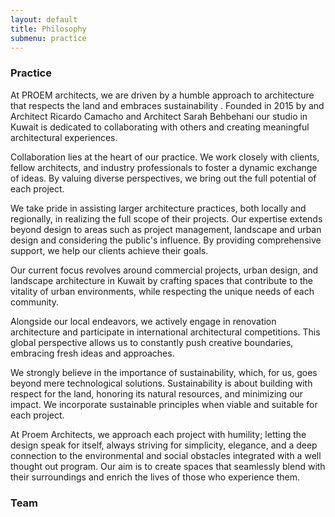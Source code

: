 ```yaml
---
layout: default
title: Philosophy
submenu: practice
---
```


### Practice 

At PROEM architects, we are driven by a humble approach to architecture that respects the land and embraces sustainability . Founded in 2015 by and Architect Ricardo Camacho and Architect Sarah Behbehani our studio in Kuwait is dedicated to collaborating with others and creating meaningful architectural experiences.

Collaboration lies at the heart of our practice. We work closely with clients, fellow architects, and industry professionals to foster a dynamic exchange of ideas. By valuing diverse perspectives, we bring out the full potential of each project.

We take pride in assisting larger architecture practices, both locally and regionally, in realizing the full scope of their projects. Our expertise extends beyond design to areas such as project management, landscape and urban design and considering the public's influence. By providing comprehensive support, we help our clients achieve their goals.

Our current focus revolves around commercial projects, urban design, and landscape architecture in Kuwait by crafting spaces that contribute to the vitality of urban environments, while respecting the unique needs of each community.

Alongside our local endeavors, we actively engage in renovation architecture and participate in international architectural competitions. This global perspective allows us to constantly push creative boundaries, embracing fresh ideas and approaches.

We strongly believe in the importance of sustainability, which, for us, goes beyond mere technological solutions. Sustainability is about building with respect for the land, honoring its natural resources, and minimizing our impact. We incorporate sustainable principles when viable and suitable for each project.

At Proem Architects, we approach each project with humility; letting the design speak for itself, always striving for simplicity, elegance, and a deep connection to the environmental and social obstacles integrated with a well thought out program. Our aim is to create spaces that seamlessly blend with their surroundings and enrich the lives of those who experience them.

### Team


